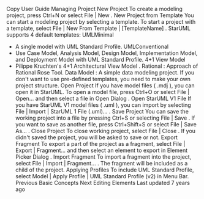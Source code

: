 Copy
User Guide
Managing Project
New Project
To create a modeling project, press 
Ctrl+N
 or select 
File | New
.
New Project from Template
You can start a modeling project by selecting a template. To start a project with a template, select 
File | New From Template | [TemplateName]
. StarUML supports 4 default templates:
UMLMinimal
 - A single model with UML Standard Profile.
UMLConventional
 - Use Case Model, Analysis Model, Design Model, Implementation Model, and Deployment Model with UML Standard Profile.
4+1 View Model
 - Pilippe Kruchten's 
4+1 Architectural View Model
.
Rational
 : Approach of Rational Rose Tool.
Data Model
 : A simple data modeling project.
If you don't want to use pre-defined templates, you need to make your own project structure.
Open Project
If you have model files (
.mdj
), you can open it in StarUML. To open a model file, press 
Ctrl+O
 or select 
File | Open...
 and then select a file in 
Open Dialog
.
Open StarUML V1 File
If you have StarUML V1 model files (
.uml
), you can import by selecting 
File | Import | StarUML 1 File (.uml)...
.
Save Project
You can save the working project into a file by pressing 
Ctrl+S
 or selecting 
File | Save
. If you want to save as another file, press 
Ctrl+Shift+S
 or select 
File | Save As...
.
Close Project
To close working project, select 
File | Close
. If you didn't saved the project, you will be asked to save or not.
Export Fragment
To export a part of the project as a fragment, select 
File | Export | Fragment...
 and then select an element to export in 
Element Picker Dialog
.
Import Fragment
To import a fragment into the project, select 
File | Import | Fragment...
. The fragment will be included as a child of the project.
Applying Profiles
To include UML Standard Profile, select 
Model | Apply Profile | UML Standard Profile (v2)
 in Menu Bar.
Previous
Basic Concepts
Next
Editing Elements
Last updated 
7 years ago